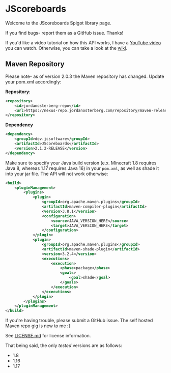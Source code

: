 # JScoreboards
Welcome to the JScoreboards Spigot library page.

If you find bugs- report them as a GitHub issue. Thanks!

If you'd like a video tutorial on how this API works, I have a [YouTube video](https://youtube.com/watch?v=SoPWdEMNFAM) you can watch.
Otherwise, you can take a look at the [wiki](https://github.com/JordanOsterberg/JScoreboards/wiki).
 
## Maven Repository
Please note- as of version 2.0.3 the Maven repository has changed. Update your pom.xml accordingly:

**Repository**:
```xml
<repository>
    <id>jordanosterberg-repo</id>
    <url>https://nexus-repo.jordanosterberg.com/repository/maven-releases/</url>
</repository>
```

**Dependency**
```xml
<dependency>
    <groupId>dev.jcsoftware</groupId>
    <artifactId>JScoreboards</artifactId>
    <version>2.1.2-RELEASE</version>
</dependency>
```

Make sure to specify your Java build version (e.x. Minecraft 1.8 requires Java 8, whereas 1.17 requires Java 16) in your `pom.xml`, as well as shade it into your jar file. The API will not work otherwise:
```xml
<build>
    <pluginManagement>
        <plugins>
            <plugin>
                <groupId>org.apache.maven.plugins</groupId>
                <artifactId>maven-compiler-plugin</artifactId>
                <version>3.8.1</version>
                <configuration>
                    <source>JAVA_VERSION_HERE</source>
                    <target>JAVA_VERSION_HERE</target>
                </configuration>
            </plugin>
            <plugin>
                <groupId>org.apache.maven.plugins</groupId>
                <artifactId>maven-shade-plugin</artifactId>
                <version>3.2.4</version>
                <executions>
                    <execution>
                        <phase>package</phase>
                        <goals>
                            <goal>shade</goal>
                        </goals>
                    </execution>
                </executions>
            </plugin>
        </plugins>
    </pluginManagement>
</build>
```

If you're having trouble, please submit a GitHub issue. The self hosted Maven repo gig is new to me :]

See [LICENSE.md](LICENSE.md) for license information.

That being said, the only *tested* versions are as follows:
- 1.8
- 1.16
- 1.17